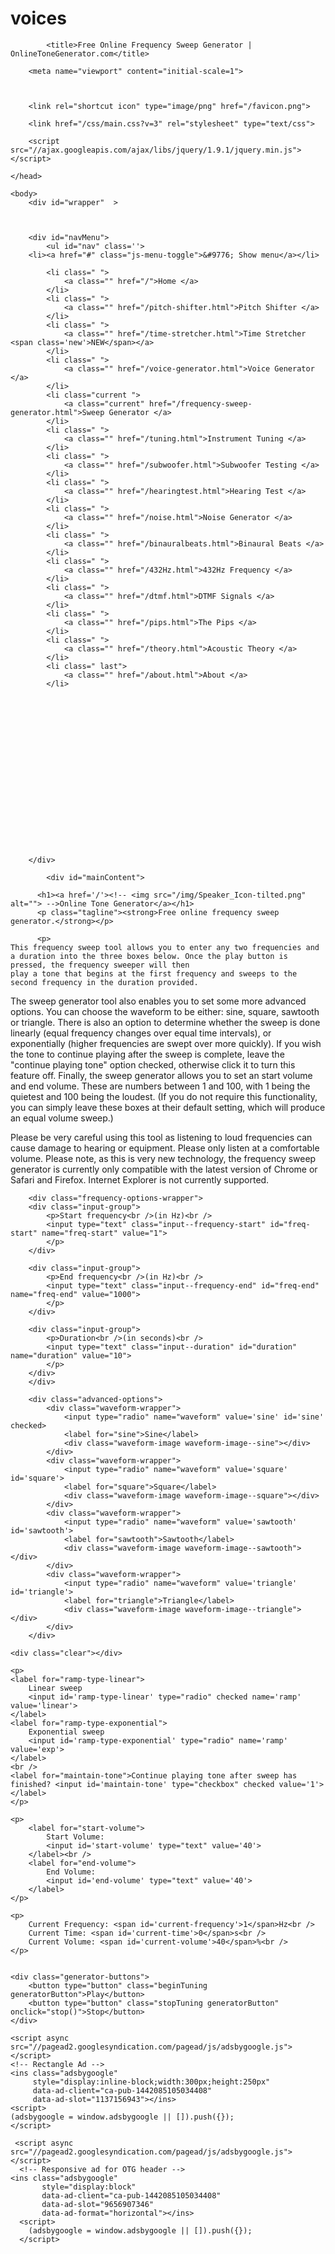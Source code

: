 # voices
<!DOCTYPE html>
<html>
    <head>
        <meta charset="utf-8">
        <meta http-equiv="X-UA-Compatible" content="IE=edge,chrome=1">
        
            <title>Free Online Frequency Sweep Generator | OnlineToneGenerator.com</title>
        
        <meta name="viewport" content="initial-scale=1">

        

        <link rel="shortcut icon" type="image/png" href="/favicon.png">

        <link href="/css/main.css?v=3" rel="stylesheet" type="text/css">

        <script src="//ajax.googleapis.com/ajax/libs/jquery/1.9.1/jquery.min.js"></script>

    </head>

    <body>
    	<div id="wrapper"  >



        <div id="navMenu">
            <ul id="nav" class=''>
        <li><a href="#" class="js-menu-toggle">&#9776; Show menu</a></li>
        
            <li class=" ">
                <a class="" href="/">Home </a>
            </li>
            <li class=" ">
                <a class="" href="/pitch-shifter.html">Pitch Shifter </a>
            </li>
            <li class=" ">
                <a class="" href="/time-stretcher.html">Time Stretcher <span class='new'>NEW</span></a>
            </li>
            <li class=" ">
                <a class="" href="/voice-generator.html">Voice Generator </a>
            </li>
            <li class="current ">
                <a class="current" href="/frequency-sweep-generator.html">Sweep Generator </a>
            </li>
            <li class=" ">
                <a class="" href="/tuning.html">Instrument Tuning </a>
            </li>
            <li class=" ">
                <a class="" href="/subwoofer.html">Subwoofer Testing </a>
            </li>
            <li class=" ">
                <a class="" href="/hearingtest.html">Hearing Test </a>
            </li>
            <li class=" ">
                <a class="" href="/noise.html">Noise Generator </a>
            </li>
            <li class=" ">
                <a class="" href="/binauralbeats.html">Binaural Beats </a>
            </li>
            <li class=" ">
                <a class="" href="/432Hz.html">432Hz Frequency </a>
            </li>
            <li class=" ">
                <a class="" href="/dtmf.html">DTMF Signals </a>
            </li>
            <li class=" ">
                <a class="" href="/pips.html">The Pips </a>
            </li>
            <li class=" ">
                <a class="" href="/theory.html">Acoustic Theory </a>
            </li>
            <li class=" last">
                <a class="" href="/about.html">About </a>
            </li>
        

</ul>

<div class="iframe-wrapper" id='amazon-wrapper'>
<iframe style="width:120px;height:240px;" marginwidth="0" marginheight="0" scrolling="no" frameborder="0" src=''></iframe>
</div>

    
<script>

    $("#amazon-wrapper iframe").attr("src", function(){
        var srcs = ["//ws-na.amazon-adsystem.com/widgets/q?ServiceVersion=20070822&OneJS=1&Operation=GetAdHtml&MarketPlace=US&source=ac&ref=tf_til&ad_type=product_link&tracking_id=onlitonegene-20&marketplace=amazon&region=US&placement=B00K6CX3MO&asins=B00K6CX3MO&linkId=NEWHD3WDVKT2VKR5&show_border=true&link_opens_in_new_window=true&price_color=27A159&title_color=0066C0&bg_color=FFFFFF",
            "//ws-na.amazon-adsystem.com/widgets/q?ServiceVersion=20070822&OneJS=1&Operation=GetAdHtml&MarketPlace=US&source=ac&ref=tf_til&ad_type=product_link&tracking_id=onlitonegene-20&marketplace=amazon&region=US&placement=B004M8UZS8&asins=B004M8UZS8&linkId=UA3S6OIXAOJMPH3F&show_border=true&link_opens_in_new_window=true&price_color=27A159&title_color=0066C0&bg_color=FFFFFF",
            "//ws-na.amazon-adsystem.com/widgets/q?ServiceVersion=20070822&OneJS=1&Operation=GetAdHtml&MarketPlace=US&source=ac&ref=tf_til&ad_type=product_link&tracking_id=onlitonegene-20&marketplace=amazon&region=US&placement=B00WK47VEW&asins=B00WK47VEW&linkId=7LEBKY765ADLYRNI&show_border=true&link_opens_in_new_window=true&price_color=27A159&title_color=0066C0&bg_color=FFFFFF",
            "//ws-na.amazon-adsystem.com/widgets/q?ServiceVersion=20070822&OneJS=1&Operation=GetAdHtml&MarketPlace=US&source=ac&ref=tf_til&ad_type=product_link&tracking_id=onlitonegene-20&marketplace=amazon&region=US&placement=B0070U8KSM&asins=B0070U8KSM&linkId=KMSKNV3B2EYCNTIX&show_border=true&link_opens_in_new_window=true&&price_color=27A159&title_color=0066C0&bg_color=FFFFFF",
            "//ws-na.amazon-adsystem.com/widgets/q?ServiceVersion=20070822&OneJS=1&Operation=GetAdHtml&MarketPlace=US&source=ac&ref=tf_til&ad_type=product_link&tracking_id=onlitonegene-20&marketplace=amazon&region=US&placement=B006HCQZDQ&asins=B006HCQZDQ&linkId=XE56EMXTDCCJHNQQ&show_border=true&link_opens_in_new_window=true&price_color=27A159&title_color=0066C0&bg_color=FFFFFF",
            "//ws-na.amazon-adsystem.com/widgets/q?ServiceVersion=20070822&OneJS=1&Operation=GetAdHtml&MarketPlace=US&source=ac&ref=tf_til&ad_type=product_link&tracking_id=onlitonegene-20&marketplace=amazon&region=US&placement=B00B5SKWBS&asins=B00B5SKWBS&linkId=PIY74OWTXMFMWMC4&show_border=true&link_opens_in_new_window=true&price_color=27A159&title_color=0066C0&bg_color=FFFFFF"
        ]
        var min = 0;
        var max = srcs.length - 1;
        var rand = Math.floor(Math.random()*(max-min+1)+min);
        return srcs[rand];
        
    });

    $(".js-menu-toggle").click(function(e){
        e.preventDefault();
        $nav = $(this).parents("#nav");
        if ($nav.hasClass("js-open")){
            // $nav.height($(this).outerHeight());
            $(this).html("&#9776; Show menu");
        } else {
            // $nav.height("auto");
            $(this).html("&#9776; Close menu");
        }
        $nav.toggleClass("js-open");
    });
</script>
        </div>

    		<div id="mainContent">

          <h1><a href='/'><!-- <img src="/img/Speaker_Icon-tilted.png" alt=""> -->Online Tone Generator</a></h1>
          <p class="tagline"><strong>Free online frequency sweep generator.</strong></p>

		  <p>
	This frequency sweep tool allows you to enter any two frequencies and a duration into the three boxes below. Once the play button is pressed, the frequency sweeper will then
	play a tone that begins at the first frequency and sweeps to the second frequency in the duration provided.
</p>

<p>
	The sweep generator tool also enables you to set some more advanced options. You can choose the waveform to be either: sine, square, sawtooth or triangle.
	There is also an option to determine whether the sweep is done linearly (equal frequency changes over equal time intervals), or exponentially (higher frequencies are swept over
	more quickly). If you wish the tone to continue playing after the sweep is complete, leave the "continue playing tone" option checked, otherwise click it to turn this feature off.
	Finally, the sweep generator allows you to set an start volume and end volume. These are numbers between 1 and 100, with 1 being the quietest and 100 being the loudest. (If you do not require this functionality, you can simply leave these boxes at their default setting, which will produce an equal volume sweep.)
</p>

<p>
	Please be very careful using this tool as listening to loud frequencies can cause damage to hearing or equipment. Please only listen at a comfortable volume.
	Please note, as this is very new technology, the frequency sweep generator is currently only compatible with the latest version of Chrome or Safari and Firefox. Internet Explorer is not currently supported.
</p>



<div class="generator-ad-wrapper">
<div class="frequency-sweeper">

		<div class="frequency-options-wrapper">
		<div class="input-group">
			<p>Start frequency<br />(in Hz)<br />
			<input type="text" class="input--frequency-start" id="freq-start" name="freq-start" value="1">
			</p>
		</div>

		<div class="input-group">
			<p>End frequency<br />(in Hz)<br />
			<input type="text" class="input--frequency-end" id="freq-end" name="freq-end" value="1000">
			</p>
		</div>

		<div class="input-group">
			<p>Duration<br />(in seconds)<br />
			<input type="text" class="input--duration" id="duration" name="duration" value="10">
			</p>
		</div>
		</div>

	    <div class="advanced-options">
	    	<div class="waveform-wrapper">
		    	<input type="radio" name="waveform" value='sine' id='sine' checked>
		    	<label for="sine">Sine</label>
		    	<div class="waveform-image waveform-image--sine"></div>
	    	</div>
	    	<div class="waveform-wrapper">
		    	<input type="radio" name="waveform" value='square' id='square'>
		    	<label for="square">Square</label>
		    	<div class="waveform-image waveform-image--square"></div>
	    	</div>
	    	<div class="waveform-wrapper">
		    	<input type="radio" name="waveform" value='sawtooth' id='sawtooth'>
		    	<label for="sawtooth">Sawtooth</label>
		    	<div class="waveform-image waveform-image--sawtooth"></div>
	    	</div>
	    	<div class="waveform-wrapper">
		    	<input type="radio" name="waveform" value='triangle' id='triangle'>
		    	<label for="triangle">Triangle</label>
		    	<div class="waveform-image waveform-image--triangle"></div>
	    	</div>
	    </div>

    <div class="clear"></div>

	<p>
	<label for="ramp-type-linear">
		Linear sweep
		<input id='ramp-type-linear' type="radio" checked name='ramp' value='linear'>
	</label>
	<label for="ramp-type-exponential">
		Exponential sweep
		<input id='ramp-type-exponential' type="radio" name='ramp' value='exp'>
	</label>
	<br />
	<label for="maintain-tone">Continue playing tone after sweep has finished? <input id='maintain-tone' type="checkbox" checked value='1'></label>
	</p>

	<p>
		<label for="start-volume">
			Start Volume:
			<input id='start-volume' type="text" value='40'>
		</label><br />
		<label for="end-volume">
			End Volume:
			<input id='end-volume' type="text" value='40'>
		</label>
	</p>

	<p>
		Current Frequency: <span id='current-frequency'>1</span>Hz<br />
		Current Time: <span id='current-time'>0</span>s<br />
		Current Volume: <span id='current-volume'>40</span>%<br />
	</p>


	<div class="generator-buttons">
	    <button type="button" class="beginTuning generatorButton">Play</button>
	    <button type="button" class="stopTuning generatorButton" onclick="stop()">Stop</button>
    </div>

</div>
<div class="rectangle-ad-wrapper" >
	
	<script async src="//pagead2.googlesyndication.com/pagead/js/adsbygoogle.js"></script>
	<!-- Rectangle Ad -->
	<ins class="adsbygoogle"
	     style="display:inline-block;width:300px;height:250px"
	     data-ad-client="ca-pub-1442085105034408"
	     data-ad-slot="1137156943"></ins>
	<script>
	(adsbygoogle = window.adsbygoogle || []).push({});
	</script>
	  
</div>

</div>

<script src='/js/frequency-sweeper.js'></script>

<div id="fb-root"></div>
<script>

$(window).on("load", function() {
	faceyb(document, 'script', 'facebook-jssdk');
	twitter(document, 'script', 'twitter-wjs');
});

function faceyb(d, s, id) {
  var js, fjs = d.getElementsByTagName(s)[0];
  if (d.getElementById(id)) return;
  js = d.createElement(s); js.id = id;
  js.src = "//connect.facebook.net/en_GB/sdk.js#xfbml=1&version=v2.0";
  fjs.parentNode.insertBefore(js, fjs);
};

function twitter(d,s,id){var js,fjs=d.getElementsByTagName(s)[0],p=/^http:/.test(d.location)?'http':'https';if(!d.getElementById(id)){js=d.createElement(s);js.id=id;js.src=p+'://platform.twitter.com/widgets.js';fjs.parentNode.insertBefore(js,fjs);}}

/* Twitter */


</script>

<div class="social-buttons">
	<div class="twitter-share-button">
		<a href="https://twitter.com/share" data-url='http://onlinetonegenerator.com/frequency-sweep-generator.html' class="twitter-share-button"></a>
	</div>
	<div class="fb-share-button-wrapper">
		<div class="fb-share-button" data-href="http://onlinetonegenerator.com/frequency-sweep-generator.html" data-type="button_count"></div>
	</div>
</div>



<div class="ad-wrapper">
	
	 <script async src="//pagead2.googlesyndication.com/pagead/js/adsbygoogle.js"></script>
	  <!-- Responsive ad for OTG header -->
	<ins class="adsbygoogle"
	       style="display:block"
	       data-ad-client="ca-pub-1442085105034408"
	       data-ad-slot="9656907346"
	       data-ad-format="horizontal"></ins>
	  <script>
		(adsbygoogle = window.adsbygoogle || []).push({});
	  </script>
	  
</div>

<div id="comments">
    <div id="disqus_thread"></div>
    <script type="text/javascript">
      var disqus_title = 'Frequency Sweep Generator';
    </script>
    <script type="text/javascript">
        /* * * CONFIGURATION VARIABLES: EDIT BEFORE PASTING INTO YOUR WEBPAGE * * */
        var disqus_shortname = 'onlinetonegenerator';
    	var disqus_developer = 0;

        /* * * DON'T EDIT BELOW THIS LINE * * */
        (function() {
            var dsq = document.createElement('script'); dsq.type = 'text/javascript'; dsq.async = true;
            dsq.src = 'http://' + disqus_shortname + '.disqus.com/embed.js';
            (document.getElementsByTagName('head')[0] || document.getElementsByTagName('body')[0]).appendChild(dsq);
        })();
    </script>
    <noscript>Please enable JavaScript to view the <a href="http://disqus.com/?ref_noscript">comments powered by Disqus.</a></noscript>
    <a href="http://disqus.com" class="dsq-brlink">blog comments powered by <span class="logo-disqus">Disqus</span></a>

    <script type="text/javascript">
        /* * * CONFIGURATION VARIABLES: EDIT BEFORE PASTING INTO YOUR WEBPAGE * * */
        var disqus_shortname = 'onlinetonegenerator'; // required: replace example with your forum shortname

        /* * * DON'T EDIT BELOW THIS LINE * * */
        (function () {
            var s = document.createElement('script'); s.async = true;
            s.type = 'text/javascript';
            s.src = 'http://' + disqus_shortname + '.disqus.com/count.js';
            (document.getElementsByTagName('HEAD')[0] || document.getElementsByTagName('BODY')[0]).appendChild(s);
        }());
    </script>
</div>

        </div>





        <div id="footer">
            Online Tone Generator utilises HTML5 and the Web Audio API. It is optimized for use with the latest versions of Chrome, Safari, Firefox and Microsoft Edge.

            <br />
            &copy;  2011 - 2015 onlinetonegenerator.com
        </div>

        <p style="clear:both"></p>

      </div>

        
        <script>


          (function(i,s,o,g,r,a,m){i['GoogleAnalyticsObject']=r;i[r]=i[r]||function(){
          (i[r].q=i[r].q||[]).push(arguments)},i[r].l=1*new Date();a=s.createElement(o),
          m=s.getElementsByTagName(o)[0];a.async=1;a.src=g;m.parentNode.insertBefore(a,m)
          })(window,document,'script','//www.google-analytics.com/analytics.js','ga');

      if (window.location.host != 'localhost:4000') {
          ga('create', 'UA-17960919-2', 'onlinetonegenerator.com');
          ga('send', 'pageview');

          window.onerror = function(message, file, line){
            ga('send', 'event', 'JavaScript Error', message, file + ": Line "+ line, { 'nonInteraction': 1 });
          }

        }

        </script>

    </body>
</html>
